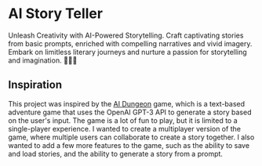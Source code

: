 # AI Story Teller

Unleash Creativity with AI-Powered Storytelling. Craft captivating stories from basic prompts, enriched with compelling narratives and vivid imagery. Embark on limitless literary journeys and nurture a passion for storytelling and imagination. 📖✨🌟

## Inspiration

This project was inspired by the [AI Dungeon](https://play.aidungeon.io/) game, which is a text-based adventure game that uses the OpenAI GPT-3 API to generate a story based on the user's input. The game is a lot of fun to play, but it is limited to a single-player experience. I wanted to create a multiplayer version of the game, where multiple users can collaborate to create a story together. I also wanted to add a few more features to the game, such as the ability to save and load stories, and the ability to generate a story from a prompt.
